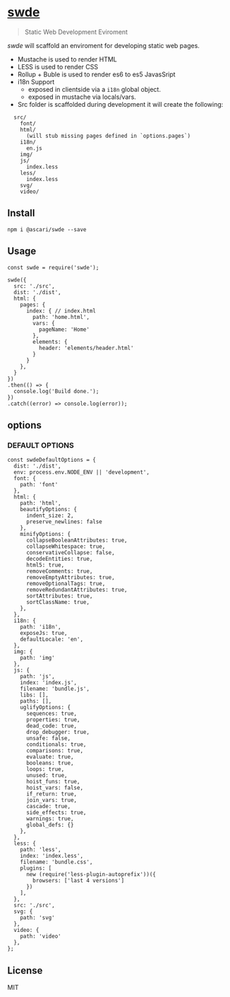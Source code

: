 # [swde]()

> Static Web Development Eviroment

*swde* will scaffold an enviroment for developing static web pages.

- Mustache is used to render HTML
- LESS is used to render CSS
- Rollup + Buble is used to render es6 to es5 JavasSript
- i18n Support
    + exposed in clientside via a `i18n` global object.
    + exposed in mustache via locals/vars.
- Src folder is scaffolded during development it will create the following:
```
  src/
    font/
    html/
      (will stub missing pages defined in `options.pages`)
    i18n/
      en.js
    img/
    js/
      index.less
    less/
      index.less
    svg/
    video/
```

## Install

`npm i @ascari/swde --save`

## Usage

```
const swde = require('swde');

swde({
  src: './src',
  dist: './dist',
  html: {
    pages: {
      index: { // index.html
        path: 'home.html',
        vars: {
          pageName: 'Home'
        },
        elements: {
          header: 'elements/header.html'
        }
      }
    },
  }
})
.then(() => {
  console.log('Build done.');
})
.catch((error) => console.log(error));
```

## options

### DEFAULT OPTIONS

```
const swdeDefaultOptions = {
  dist: './dist',
  env: process.env.NODE_ENV || 'development',
  font: {
    path: 'font'
  },
  html: {
    path: 'html',
    beautifyOptions: {
      indent_size: 2,
      preserve_newlines: false
    },
    minifyOptions: {
      collapseBooleanAttributes: true,
      collapseWhitespace: true,
      conservativeCollapse: false,
      decodeEntities: true,
      html5: true,
      removeComments: true,
      removeEmptyAttributes: true,
      removeOptionalTags: true,
      removeRedundantAttributes: true,
      sortAttributes: true,
      sortClassName: true,
    },
  },
  i18n: {
    path: 'i18n',
    exposeJs: true,
    defaultLocale: 'en',
  },
  img: {
    path: 'img'
  },
  js: {
    path: 'js',
    index: 'index.js',
    filename: 'bundle.js',
    libs: [],
    paths: [],
    uglifyOptions: {
      sequences: true,
      properties: true,
      dead_code: true,
      drop_debugger: true,
      unsafe: false,
      conditionals: true,
      comparisons: true,
      evaluate: true,
      booleans: true,
      loops: true,
      unused: true,
      hoist_funs: true,
      hoist_vars: false,
      if_return: true,
      join_vars: true,
      cascade: true,
      side_effects: true,
      warnings: true,
      global_defs: {}
    },
  },
  less: {
    path: 'less',
    index: 'index.less',
    filename: 'bundle.css',
    plugins: [
      new (require('less-plugin-autoprefix'))({
        browsers: ['last 4 versions']
      })
    ],
  },
  src: './src',
  svg: {
    path: 'svg'
  },
  video: {
    path: 'video'
  },
};
```

## License

MIT